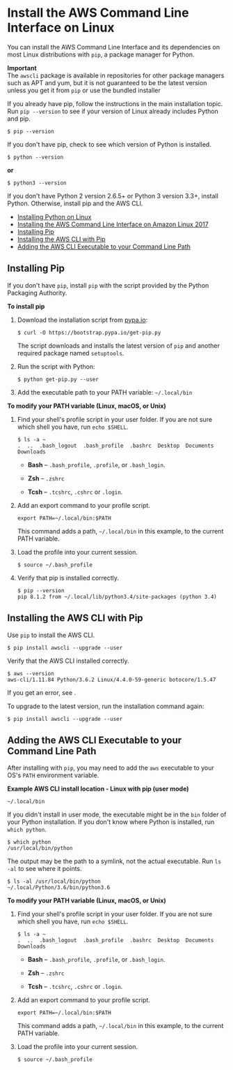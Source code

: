 # Install the AWS Command Line Interface on Linux<a name="awscli-install-linux"></a>

You can install the AWS Command Line Interface and its dependencies on most Linux distributions with `pip`, a package manager for Python\.

**Important**  
The `awscli` package is available in repositories for other package managers such as APT and yum, but it is not guaranteed to be the latest version unless you get it from `pip` or use the bundled installer

If you already have pip, follow the instructions in the main installation topic\. Run `pip --version` to see if your version of Linux already includes Python and pip\.

```
$ pip --version
```

If you don't have pip, check to see which version of Python is installed\.

```
$ python --version
```

**or**

```
$ python3 --version
```

If you don't have Python 2 version 2\.6\.5\+ or Python 3 version 3\.3\+, install Python\. Otherwise, install pip and the AWS CLI\.


+ [Installing Python on Linux](awscli-install-linux-python.md)
+ [Installing the AWS Command Line Interface on Amazon Linux 2017](awscli-install-linux-al2017.md)
+ [Installing Pip](#awscli-install-linux-pip)
+ [Installing the AWS CLI with Pip](#awscli-install-linux-awscli)
+ [Adding the AWS CLI Executable to your Command Line Path](#awscli-install-linux-path)

## Installing Pip<a name="awscli-install-linux-pip"></a>

If you don't have `pip`, install `pip` with the script provided by the Python Packaging Authority\.

**To install pip**

1. Download the installation script from [pypa\.io](https://www.pypa.io/):

   ```
   $ curl -O https://bootstrap.pypa.io/get-pip.py
   ```

   The script downloads and installs the latest version of `pip` and another required package named `setuptools`\. 

1. Run the script with Python:

   ```
   $ python get-pip.py --user
   ```

1. Add the executable path to your PATH variable: `~/.local/bin`

**To modify your PATH variable \(Linux, macOS, or Unix\)**

   1. Find your shell's profile script in your user folder\. If you are not sure which shell you have, run `echo $SHELL`\.

      ```
      $ ls -a ~
      .  ..  .bash_logout  .bash_profile  .bashrc  Desktop  Documents  Downloads
      ```

      + **Bash** – `.bash_profile`, `.profile`, or `.bash_login`\.

      + **Zsh** – `.zshrc`

      + **Tcsh** – `.tcshrc`, `.cshrc` or `.login`\.

   1. Add an export command to your profile script\.

      ```
      export PATH=~/.local/bin:$PATH
      ```

      This command adds a path, `~/.local/bin` in this example, to the current PATH variable\.

   1. Load the profile into your current session\.

      ```
      $ source ~/.bash_profile
      ```

1. Verify that pip is installed correctly\.

   ```
   $ pip --version
   pip 8.1.2 from ~/.local/lib/python3.4/site-packages (python 3.4)
   ```

## Installing the AWS CLI with Pip<a name="awscli-install-linux-awscli"></a>

Use `pip` to install the AWS CLI\.

```
$ pip install awscli --upgrade --user
```

Verify that the AWS CLI installed correctly\.

```
$ aws --version
aws-cli/1.11.84 Python/3.6.2 Linux/4.4.0-59-generic botocore/1.5.47
```

If you get an error, see \.

To upgrade to the latest version, run the installation command again:

```
$ pip install awscli --upgrade --user
```

## Adding the AWS CLI Executable to your Command Line Path<a name="awscli-install-linux-path"></a>

After installing with `pip`, you may need to add the `aws` executable to your OS's `PATH` environment variable\.

**Example AWS CLI install location \- Linux with pip \(user mode\)**  

```
~/.local/bin
```

If you didn't install in user mode, the executable might be in the `bin` folder of your Python installation\. If you don't know where Python is installed, run `which python`\.

```
$ which python
/usr/local/bin/python
```

The output may be the path to a symlink, not the actual executable\. Run `ls -al` to see where it points\.

```
$ ls -al /usr/local/bin/python
~/.local/Python/3.6/bin/python3.6
```

**To modify your PATH variable \(Linux, macOS, or Unix\)**

1. Find your shell's profile script in your user folder\. If you are not sure which shell you have, run `echo $SHELL`\.

   ```
   $ ls -a ~
   .  ..  .bash_logout  .bash_profile  .bashrc  Desktop  Documents  Downloads
   ```

   + **Bash** – `.bash_profile`, `.profile`, or `.bash_login`\.

   + **Zsh** – `.zshrc`

   + **Tcsh** – `.tcshrc`, `.cshrc` or `.login`\.

1. Add an export command to your profile script\.

   ```
   export PATH=~/.local/bin:$PATH
   ```

   This command adds a path, `~/.local/bin` in this example, to the current PATH variable\.

1. Load the profile into your current session\.

   ```
   $ source ~/.bash_profile
   ```
